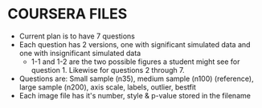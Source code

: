 COURSERA FILES
=================


* Current plan is to have 7 questions
* Each question has 2 versions, one with significant simulated data and one with insignificant simulated data
  * 1-1 and 1-2 are the two possible figures a student might see for question 1. Likewise for questions 2 through 7.
* Questions are: Small sample (n35), medium sample (n100) (reference), large sample (n200), axis scale, labels, outlier, bestfit
* Each image file has it's number, style & p-value stored in the filename

